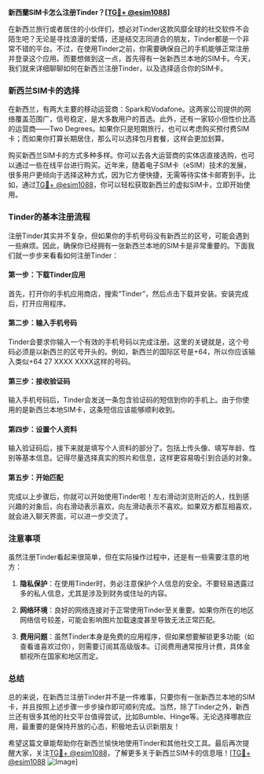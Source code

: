 **新西蘭SIM卡怎么注册Tinder？[[TG💪+ @esim1088](https://t.me/s/esim1088)]**

在新西兰旅行或者居住的小伙伴们，想必对Tinder这款风靡全球的社交软件不会陌生吧？无论是寻找浪漫的爱情，还是结交志同道合的朋友，Tinder都是一个非常不错的平台。不过，在使用Tinder之前，你需要确保自己的手机能够正常注册并登录这个应用。而要想做到这一点，首先得有一张新西兰本地的SIM卡。今天，我们就来详细聊聊如何在新西兰注册Tinder，以及选择适合你的SIM卡。

### 新西兰SIM卡的选择

在新西兰，有两大主要的移动运营商：Spark和Vodafone。这两家公司提供的网络覆盖范围广，信号稳定，是大多数用户的首选。此外，还有一家较小但性价比高的运营商——Two Degrees。如果你只是短期旅行，也可以考虑购买预付费SIM卡；而如果你打算长期居住，那么可以选择包月套餐，这样会更加划算。

购买新西兰SIM卡的方式多种多样。你可以去各大运营商的实体店直接选购，也可以通过一些在线平台进行购买。近年来，随着电子SIM卡（eSIM）技术的发展，很多用户更倾向于选择这种方式，因为它方便快捷，无需等待实体卡邮寄到手。比如，通过[TG💪+ @esim1088](https://t.me/s/esim1088)，你可以轻松获取新西兰的虚拟SIM卡，立即开始使用。

### Tinder的基本注册流程

注册Tinder其实并不复杂，但如果你的手机号码没有新西兰的区号，可能会遇到一些麻烦。因此，确保你已经拥有一张新西兰本地的SIM卡是非常重要的。下面我们就一步步来看看如何注册Tinder：

#### 第一步：下载Tinder应用
首先，打开你的手机应用商店，搜索“Tinder”，然后点击下载并安装。安装完成后，打开应用程序。

#### 第二步：输入手机号码
Tinder会要求你输入一个有效的手机号码以完成注册。这里的关键就是，这个号码必须是以新西兰的区号开头的。例如，新西兰的国际区号是+64，所以你应该输入类似+64 27 XXXX XXXX这样的号码。

#### 第三步：接收验证码
输入手机号码后，Tinder会发送一条包含验证码的短信到你的手机上。由于你使用的是新西兰本地SIM卡，这条短信应该能够顺利收到。

#### 第四步：设置个人资料
输入验证码后，接下来就是填写个人资料的部分了。包括上传头像、填写年龄、性别等基本信息。记得尽量选择真实的照片和信息，这样更容易吸引到合适的对象。

#### 第五步：开始匹配
完成以上步骤后，你就可以开始使用Tinder啦！左右滑动浏览附近的人，找到感兴趣的对象后，向右滑动表示喜欢，向左滑动表示不喜欢。如果双方都互相喜欢，就会进入聊天界面，可以进一步交流了。

### 注意事项

虽然注册Tinder看起来很简单，但在实际操作过程中，还是有一些需要注意的地方：

1. **隐私保护**：在使用Tinder时，务必注意保护个人信息的安全。不要轻易透露过多的私人信息，尤其是涉及到财务或住址的内容。
   
2. **网络环境**：良好的网络连接对于正常使用Tinder至关重要。如果你所在的地区网络信号较差，可能会影响图片加载速度甚至导致无法正常匹配。

3. **费用问题**：虽然Tinder本身是免费的应用程序，但如果想要解锁更多功能（如查看谁喜欢过你），则需要订阅其高级版本。订阅费用通常按月计费，具体金额视所在国家和地区而定。

### 总结

总的来说，在新西兰注册Tinder并不是一件难事，只要你有一张新西兰本地的SIM卡，并且按照上述步骤一步步操作即可顺利完成。当然，除了Tinder之外，新西兰还有很多其他的社交平台值得尝试，比如Bumble、Hinge等。无论选择哪款应用，最重要的是保持开放的心态，积极地去认识新朋友！

希望这篇文章能帮助你在新西兰愉快地使用Tinder和其他社交工具。最后再次提醒大家，关注[TG💪+ @esim1088](https://t.me/s/esim1088)，了解更多关于新西兰SIM卡的信息哦！[[TG💪+ @esim1088](https://t.me/s/esim1088) ![Image](https://i.postimg.cc/4NQfJmqS/Snipaste-2025-05-13-00-14-12.png)]